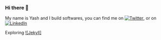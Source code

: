 ### Hi there 👋

My name is Yash and I build softwares, you can find me on [![Twitter][1.1]][3.1],  or on [![LinkedIn][1.2]][3.2]

Exploring [![Jekyll]][2.1]


<!--
 Link Category
[1]->Web Icon Links 
[2]-> Web URLs
[3]->Social Links 
--!>

<!-- Web Icon Links  -->
[1.1]: http://i.imgur.com/wWzX9uB.png
[1.2]: https://raw.githubusercontent.com/MartinHeinz/MartinHeinz/master/linkedin-3-16.png

<!-- Web URLs -->
[2.1]: https://jekyllrb.com/philosophy/

<!-- Social Links -->
[3.1]: https://twitter.com/YashTw2
[3.2]: https://www.linkedin.com/in/yashendra-kumar-6a031986/



